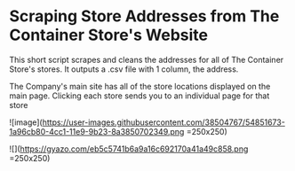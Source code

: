 # Scraping Store Addresses from The Container Store's Website

This short script scrapes and cleans the addresses for all of The Container Store's stores. It outputs a .csv file with 1 column, the address. 


The Company's main site has all of the store locations displayed on the main page. Clicking each store sends you to an individual page for that store

![image](https://user-images.githubusercontent.com/38504767/54851673-1a96cb80-4cc1-11e9-9b23-8a3850702349.png =250x250)


![](https://gyazo.com/eb5c5741b6a9a16c692170a41a49c858.png =250x250)
